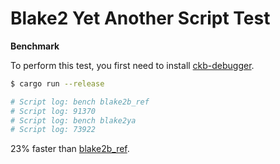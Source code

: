 # Blake2 Yet Another Script Test

**Benchmark**

To perform this test, you first need to install [ckb-debugger](https://github.com/nervosnetwork/ckb-standalone-debugger).

```sh
$ cargo run --release

# Script log: bench blake2b_ref
# Script log: 91370
# Script log: bench blake2ya
# Script log: 73922
```

23% faster than [blake2b_ref](https://github.com/jjyr/blake2b-ref.rs).
